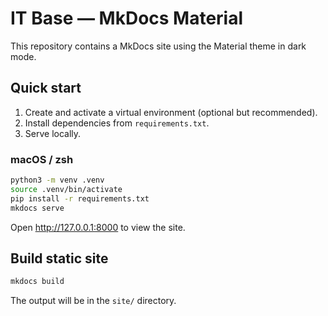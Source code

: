 # IT Base — MkDocs Material

This repository contains a MkDocs site using the Material theme in dark mode.

## Quick start

1. Create and activate a virtual environment (optional but recommended).
2. Install dependencies from `requirements.txt`.
3. Serve locally.

### macOS / zsh

```bash
python3 -m venv .venv
source .venv/bin/activate
pip install -r requirements.txt
mkdocs serve
```

Open http://127.0.0.1:8000 to view the site.

## Build static site

```bash
mkdocs build
```

The output will be in the `site/` directory.
